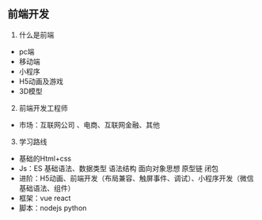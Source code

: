 ## 前端开发

1. 什么是前端

- pc端
- 移动端
- 小程序
- H5动画及游戏
- 3D模型

2. 前端开发工程师

- 市场：互联网公司 、电商、互联网金融、其他

3. 学习路线

- 基础的Html+css
- Js：ES 基础语法、数据类型 语法结构 面向对象思想 原型链 闭包
- 进阶：H5动画、前端开发（布局兼容、触屏事件、调试）、小程序开发（微信基础语法、组件）
- 框架：vue react
- 脚本：nodejs python 